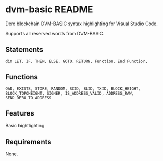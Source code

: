 # dvm-basic README
Dero blockchain DVM-BASIC syntax highlighting for Visual Studio Code.

Supports all reserved words from DVM-BASIC.

## Statements
```text
dim LET, IF, THEN, ELSE, GOTO, RETURN, Function, End Function,
```

## Functions
```text
OAD, EXISTS, STORE, RANDOM, SCID, BLID, TXID, BLOCK_HEIGHT, BLOCK_TOPOHEIGHT, SIGNER, IS_ADDRESS_VALID, ADDRESS_RAW, SEND_DERO_TO_ADDRESS
```

## Features
Basic hightlighting

## Requirements
None.
